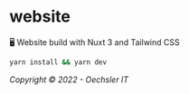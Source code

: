 # website

🖥 Website build with Nuxt 3 and Tailwind CSS

```sh
yarn install && yarn dev
```

*Copyright &copy; 2022 - Oechsler IT*
